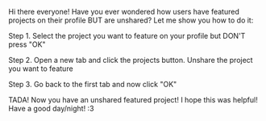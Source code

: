 Hi there everyone!
Have you ever wondered how users have featured projects on their profile BUT are unshared? Let me show you how to do it:


Step 1. Select the project you want to feature on your profile but DON'T press "OK"

Step 2. Open a new tab and click the projects button. Unshare the project you want to feature

Step 3. Go back to the first tab and now click "OK"





TADA! Now you have an unshared featured project! I hope this was helpful! Have a good day/night! :3